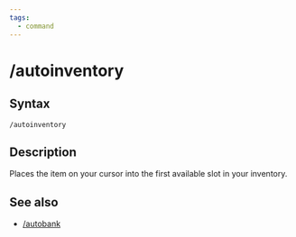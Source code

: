 ```yaml
---
tags:
  - command
---
```


# /autoinventory

## Syntax

<!--cmd-syntax-start-->
```eqcommand
/autoinventory
```
<!--cmd-syntax-end-->

## Description

<!--cmd-desc-start-->
Places the item on your cursor into the first available slot in your inventory.
<!--cmd-desc-end-->

## See also

- [/autobank](cmd-autobank.md)